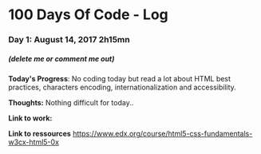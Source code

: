 # 100 Days Of Code - Log

### Day 1: August 14, 2017 2h15mn
##### (delete me or comment me out)

**Today's Progress**: No coding today but read a lot about HTML best practices, characters encoding, internationalization and accessibility.

**Thoughts:** Nothing difficult for today..

**Link to work:** 

**Link to ressources** https://www.edx.org/course/html5-css-fundamentals-w3cx-html5-0x
